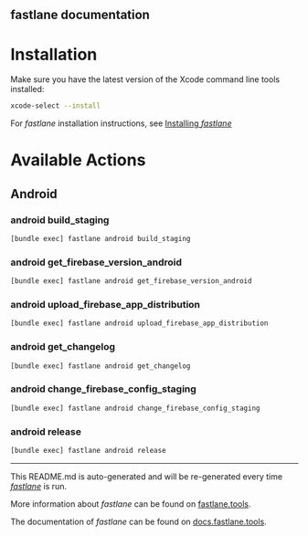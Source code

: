 fastlane documentation
----

# Installation

Make sure you have the latest version of the Xcode command line tools installed:

```sh
xcode-select --install
```

For _fastlane_ installation instructions, see [Installing _fastlane_](https://docs.fastlane.tools/#installing-fastlane)

# Available Actions

## Android

### android build_staging

```sh
[bundle exec] fastlane android build_staging
```



### android get_firebase_version_android

```sh
[bundle exec] fastlane android get_firebase_version_android
```



### android upload_firebase_app_distribution

```sh
[bundle exec] fastlane android upload_firebase_app_distribution
```



### android get_changelog

```sh
[bundle exec] fastlane android get_changelog
```



### android change_firebase_config_staging

```sh
[bundle exec] fastlane android change_firebase_config_staging
```



### android release

```sh
[bundle exec] fastlane android release
```



----

This README.md is auto-generated and will be re-generated every time [_fastlane_](https://fastlane.tools) is run.

More information about _fastlane_ can be found on [fastlane.tools](https://fastlane.tools).

The documentation of _fastlane_ can be found on [docs.fastlane.tools](https://docs.fastlane.tools).
